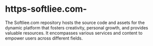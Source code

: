 # https-softliee.com-
The Softliee.com repository hosts the source code and assets for the dynamic platform that fosters creativity, personal growth, and provides valuable resources. It encompasses various services and content to empower users across different fields.
